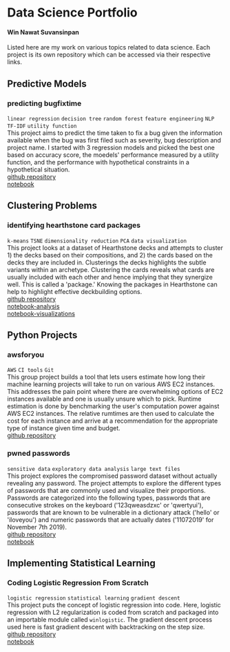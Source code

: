 # Data Science Portfolio
#### Win Nawat Suvansinpan
Listed here are my work on various topics related to data science. Each project is its own repository which can be accessed via their respective links.

## Predictive Models
### predicting bugfixtime
`linear regression` `decision tree` `random forest` `feature engineering` `NLP` `TF-IDF` `utility function`  
This project aims to predict the time taken to fix a bug given the information available when the bug was first filed such as severity, bug description and project name. I started with 3 regression models and picked the best one based on accuracy score, the moedels' performance measured by a utility function, and the performance with hypothetical constraints in a hypothetical situation.  
[github repository](https://github.com/winnawat/bugfixtime)  
[notebook](http://nbviewer.jupyter.org/github/winnawat/bugfixtime/blob/master/bugfixtime.ipynb)  

## Clustering Problems
### identifying hearthstone card packages
`k-means` `TSNE` `dimensionality reduction` `PCA` `data visualization`  
This project looks at a dataset of Hearthstone decks and attempts to cluster 1) the decks based on their compositions, and 2) the cards based on the decks they are included in. Clusterings the decks highlights the subtle variants within an archetype. Clustering the cards reveals what cards are usually included with each other and hence implying that they synergize well. This is called a 'package.' Knowing the packages in Hearthstone can help to highlight effective deckbuilding options.  
[github repository](https://github.com/winnawat/hearthstone-card-package)  
[notebook-analysis](http://nbviewer.jupyter.org/github/winnawat/hearthstone-card-package/blob/master/hs-package-kmeans.ipynb)  
[notebook-visualizations](http://nbviewer.jupyter.org/github/winnawat/hearthstone-card-package/blob/master/hs-package-viz.ipynb)

## Python Projects
### awsforyou
`AWS` `CI tools` `Git`  
This group project builds a tool that lets users estimate how long their machine learning projects will take to run on various AWS EC2 instances. This addresses the pain point where there are overwhelming options of EC2 instances available and one is usually unsure which to pick. Runtime estimation is done by benchmarking the user's computation power against AWS EC2 instances. The relative rumtimes are then used to calculate the cost for each instance and arrive at a recommendation for the appropriate type of instance given time and budget.  
[github repository](https://github.com/winnawat/AWS-foryou)

### pwned passwords
`sensitive data` `exploratory data analysis` `large text files`  
This project explores the compromised password dataset without actually revealing any password. The project attempts to explore the different types of passwords that are commonly used and visualize their proportions. Passwords are categorized into the following types, passwords that are consecutive strokes on the keyboard ('123qweasdzxc' or 'qwertyui'), passwords that are known to be vulnerable in a dictionary attack ('hello' or 'iloveyou') and numeric passwords that are actually dates ('11072019' for November 7th 2019).  
[github repository](https://github.com/winnawat/pwned-pass-proj)  
[notebook](https://github.com/winnawat/pwned-pass-proj/blob/master/report-notebook/pwned-passwords-final-report.ipynb)

## Implementing Statistical Learning
### Coding Logistic Regression From Scratch
`logistic regression` `statistical learning` `gradient descent`  
This project puts the concept of logistic regression into code. Here, logistic regression with L2 regularization is coded from scratch and packaged into an importable module called `winlogistic`. The gradient descent process used here is fast gradient descent with backtracking on the step size.  
[github repository](https://github.com/winnawat/winlogistic)  
[notebook](https://github.com/winnawat/winlogistic/blob/master/polish-code-assignment.ipynb)
